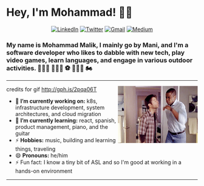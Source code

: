 <!--
**BatmaniNRobin/batmaninrobin** is a ✨ _special_ ✨ repository because its `README.md` (this file) appears on your GitHub profile.

Here are some ideas to get you started:

- 🔭 I’m currently working on ...
- 🌱 I’m currently learning ...
- 👯 I’m looking to collaborate on ...
- 🤔 I’m looking for help with ...
- 💬 Ask me about ...
- 📫 How to reach me: ...
- 😄 Pronouns: ...
- ⚡ Fun fact: ...
-->


<h1 align="left">Hey, I'm Mohammad! 👋🏽 </h1>

<p align="center">
   <!-- <a href="https://jonaylor.xyz/"><img alt="Portfolio" src="https://img.shields.io/badge/-jonaylor.xyz-black?style=flat-square&logo=squarespace&logoColor=white&link=https://jonaylor.xyz/"></a>
   -->
   <a href="https://www.linkedin.com/in/mani-malik/"><img alt="LinkedIn" src="https://img.shields.io/badge/-mani--malik-black?style=flat-square&logo=Linkedin&logoColor=white&link=https://www.linkedin.com/in/mani-malik/"></a>
   <a href="https://twitter.com/Batmani_"><img alt="Twitter" src="https://img.shields.io/badge/-@Batmani_-black?style=flat-square&logo=twitter&logoColor=white&link=https://twitter.com/Batmani_"></a>
   <a href="mailto:imalikmu@gmail.com"><img alt="Gmail" src="https://img.shields.io/badge/-imalikmu@gmail.com-black?style=flat-square&logo=Gmail&logoColor=white&link=mailto:imalikmu@gmail.com"></a>
   <a href="https://medium.com/@mani-malik"><img alt="Medium" src="https://img.shields.io/badge/-@mani--malik-03a57a?style=flat-square&color=000000&labelColor=000000&logo=Medium&link=https://medium.com/@mani-malik"></a>
</p>

<h3 align="left">  My name is Mohammad Malik, I mainly go by Mani, and I'm a software developer who likes to dabble with new tech, play video games, learn languages, and engage in various outdoor activities. 🧗🏼‍♂️ 🏋🏽‍♂️ ⚽️ 🚣🏽‍♂️ 🏍 </h3>

---

credits for gif http://gph.is/2pqa06T
<img align="right" height="150" width="210" src="data.gif">

- 🔭 **I’m currently working on:** k8s, infrastructure development, system architectures, and cloud migration
- 🌱 **I’m currently learning:** react, spanish, product management, piano, and the guitar
- ⚡ **Hobbies:** music, building and learning things, traveling
- 😄 **Pronouns:** he/him
- ⚡ Fun fact: I know a tiny bit of ASL and so I'm good at working in a hands-on environment

---

<!--

<a href="https://jonaylor.xyz/"><img height="150px" src="https://github-readme-stats.vercel.app/api?username=jonaylor89&show_icons=true&hide_title=true&hide_border=true&theme=radical" /><img height="150px" src="https://github-readme-stats.vercel.app/api/top-langs/?username=jonaylor89&show_icons=true&layout=compact&langs_count=6&hide_title=true&hide_border=true&theme=radical" /></a> -->
